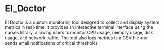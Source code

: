 # El_Doctor
El Doctor is a custom monitoring tool designed to collect and display system metrics in real-time. It provides an interactive terminal interface using the curses library, allowing users to monitor CPU usage, memory usage, disk usage, and network traffic. The tool also logs metrics to a CSV file and sends email notifications of critical thresholds 
